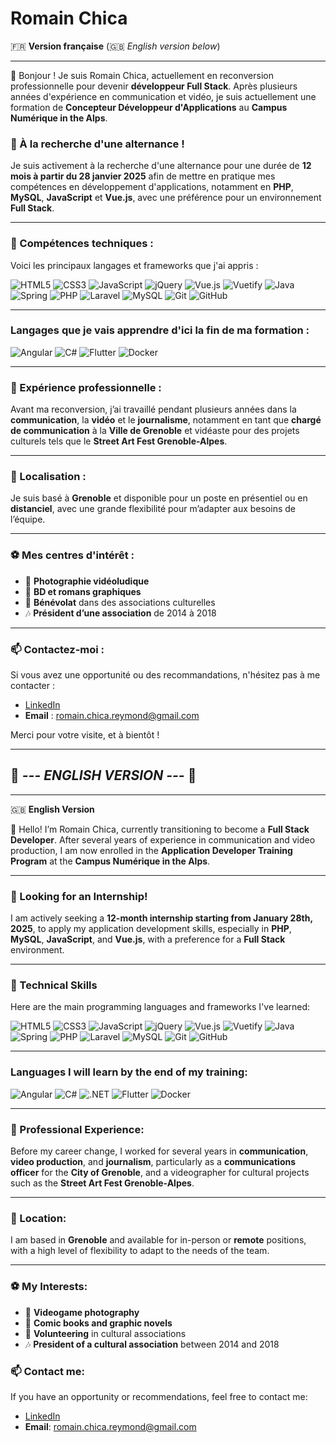 # Romain Chica

🇫🇷 **Version française** (🇬🇧 *English version below*)

---

👋 Bonjour ! Je suis Romain Chica, actuellement en reconversion professionnelle pour devenir **développeur Full Stack**. Après plusieurs années d'expérience en communication et vidéo, je suis actuellement une formation de **Concepteur Développeur d'Applications** au **Campus Numérique in the Alps**.

### 🚀 À la recherche d'une alternance !

Je suis activement à la recherche d'une alternance pour une durée de **12 mois à partir du 28 janvier 2025** afin de mettre en pratique mes compétences en développement d'applications, notamment en **PHP**, **MySQL**, **JavaScript** et **Vue.js**, avec une préférence pour un environnement **Full Stack**.

---

### 🔧 Compétences techniques :

Voici les principaux langages et frameworks que j'ai appris :

![HTML5](https://img.shields.io/badge/-HTML5-E34F26?style=flat-square&logo=html5&logoColor=white)
![CSS3](https://img.shields.io/badge/-CSS3-1572B6?style=flat-square&logo=css3&logoColor=white)
![JavaScript](https://img.shields.io/badge/-JavaScript-F7DF1E?style=flat-square&logo=javascript&logoColor=black)
![jQuery](https://img.shields.io/badge/-jQuery-0769AD?style=flat-square&logo=jquery&logoColor=white)
![Vue.js](https://img.shields.io/badge/-Vue.js-4FC08D?style=flat-square&logo=vue.js&logoColor=white)
![Vuetify](https://img.shields.io/badge/-Vuetify-1867C0?style=flat-square&logo=vuetify&logoColor=white)
![Java](https://img.shields.io/badge/-Java-007396?style=flat-square&logo=java&logoColor=white)
![Spring](https://img.shields.io/badge/-Spring-6DB33F?style=flat-square&logo=spring&logoColor=white)
![PHP](https://img.shields.io/badge/-PHP-777BB4?style=flat-square&logo=php&logoColor=white)
![Laravel](https://img.shields.io/badge/-Laravel-FF2D20?style=flat-square&logo=laravel&logoColor=white)
![MySQL](https://img.shields.io/badge/-MySQL-4479A1?style=flat-square&logo=mysql&logoColor=white)
![Git](https://img.shields.io/badge/-Git-F05032?style=flat-square&logo=git&logoColor=white)
![GitHub](https://img.shields.io/badge/-GitHub-181717?style=flat-square&logo=github&logoColor=white)

---

### Langages que je vais apprendre d'ici la fin de ma formation :

![Angular](https://img.shields.io/badge/-Angular-DD0031?style=flat-square&logo=angular&logoColor=white)
![C#](https://img.shields.io/badge/-C%23-239120?style=flat-square&logo=c-sharp&logoColor=white)
![Flutter](https://img.shields.io/badge/-Flutter-02569B?style=flat-square&logo=flutter&logoColor=white)
![Docker](https://img.shields.io/badge/-Docker-2496ED?style=flat-square&logo=docker&logoColor=white)

---

### 💼 Expérience professionnelle :

Avant ma reconversion, j’ai travaillé pendant plusieurs années dans la **communication**, la **vidéo** et le **journalisme**, notamment en tant que **chargé de communication** à la **Ville de Grenoble** et vidéaste pour des projets culturels tels que le **Street Art Fest Grenoble-Alpes**.

---

### 📍 Localisation :

Je suis basé à **Grenoble** et disponible pour un poste en présentiel ou en **distanciel**, avec une grande flexibilité pour m’adapter aux besoins de l’équipe.

---

### ⚽ Mes centres d'intérêt :

- 📸 **Photographie vidéoludique**
- 🦹️ **BD et romans graphiques**
- 🎨 **Bénévolat** dans des associations culturelles
- 🎶 **Président d’une association** de 2014 à 2018

---

### 📫 Contactez-moi :

Si vous avez une opportunité ou des recommandations, n'hésitez pas à me contacter :
- [LinkedIn](https://www.linkedin.com/in/romain-chica-742a5329/)
- **Email** : romain.chica.reymond@gmail.com

Merci pour votre visite, et à bientôt !

---

## 🌟 *--- ENGLISH VERSION ---* 🌟

---

🇬🇧 **English Version**

👋 Hello! I’m Romain Chica, currently transitioning to become a **Full Stack Developer**. After several years of experience in communication and video production, I am now enrolled in the **Application Developer Training Program** at the **Campus Numérique in the Alps**.

---

### 🚀 Looking for an Internship!

I am actively seeking a **12-month internship starting from January 28th, 2025**, to apply my application development skills, especially in **PHP**, **MySQL**, **JavaScript**, and **Vue.js**, with a preference for a **Full Stack** environment.

---

### 🔧 Technical Skills

Here are the main programming languages and frameworks I've learned:

![HTML5](https://img.shields.io/badge/-HTML5-E34F26?style=flat-square&logo=html5&logoColor=white)
![CSS3](https://img.shields.io/badge/-CSS3-1572B6?style=flat-square&logo=css3&logoColor=white)
![JavaScript](https://img.shields.io/badge/-JavaScript-F7DF1E?style=flat-square&logo=javascript&logoColor=black)
![jQuery](https://img.shields.io/badge/-jQuery-0769AD?style=flat-square&logo=jquery&logoColor=white)
![Vue.js](https://img.shields.io/badge/-Vue.js-4FC08D?style=flat-square&logo=vue.js&logoColor=white)
![Vuetify](https://img.shields.io/badge/-Vuetify-1867C0?style=flat-square&logo=vuetify&logoColor=white)
![Java](https://img.shields.io/badge/-Java-007396?style=flat-square&logo=java&logoColor=white)
![Spring](https://img.shields.io/badge/-Spring-6DB33F?style=flat-square&logo=spring&logoColor=white)
![PHP](https://img.shields.io/badge/-PHP-777BB4?style=flat-square&logo=php&logoColor=white)
![Laravel](https://img.shields.io/badge/-Laravel-FF2D20?style=flat-square&logo=laravel&logoColor=white)
![MySQL](https://img.shields.io/badge/-MySQL-4479A1?style=flat-square&logo=mysql&logoColor=white)
![Git](https://img.shields.io/badge/-Git-F05032?style=flat-square&logo=git&logoColor=white)
![GitHub](https://img.shields.io/badge/-GitHub-181717?style=flat-square&logo=github&logoColor=white)

---

### Languages I will learn by the end of my training:

![Angular](https://img.shields.io/badge/-Angular-DD0031?style=flat-square&logo=angular&logoColor=white)
![C#](https://img.shields.io/badge/-C%23-239120?style=flat-square&logo=c-sharp&logoColor=white)
![.NET](https://img.shields.io/badge/-.NET-512BD4?style=flat-square&logo=.net&logoColor=white)
![Flutter](https://img.shields.io/badge/-Flutter-02569B?style=flat-square&logo=flutter&logoColor=white)
![Docker](https://img.shields.io/badge/-Docker-2496ED?style=flat-square&logo=docker&logoColor=white)

---

### 💼 Professional Experience:

Before my career change, I worked for several years in **communication**, **video production**, and **journalism**, particularly as a **communications officer** for the **City of Grenoble**, and a videographer for cultural projects such as the **Street Art Fest Grenoble-Alpes**.

---

### 📍 Location:

I am based in **Grenoble** and available for in-person or **remote** positions, with a high level of flexibility to adapt to the needs of the team.

---

### ⚽ My Interests:

- 📸 **Videogame photography**
- 🦹️ **Comic books and graphic novels**
- 🎨 **Volunteering** in cultural associations
- 🎶 **President of a cultural association** between 2014 and 2018 

### 📫 Contact me:

If you have an opportunity or recommendations, feel free to contact me:
- [LinkedIn](https://www.linkedin.com/in/romain-chica-742a5329/)
- **Email**: romain.chica.reymond@gmail.com
